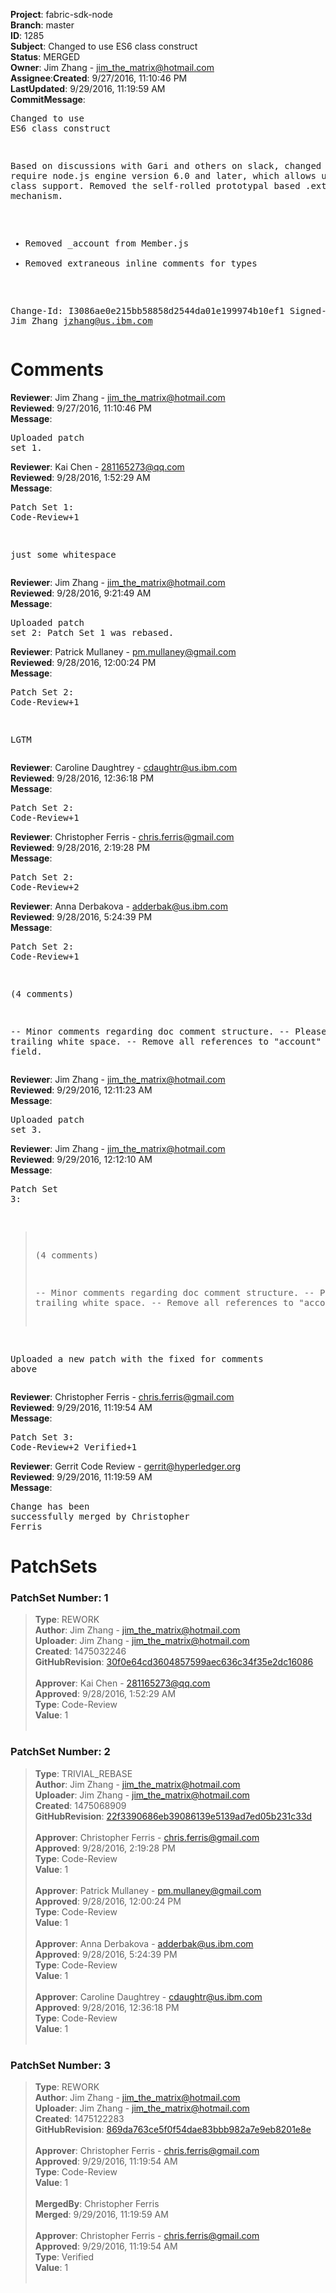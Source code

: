 <strong>Project</strong>: fabric-sdk-node</br><strong>Branch</strong>: master<br><strong>ID</strong>: 1285<br><strong>Subject</strong>: Changed to use ES6 class construct<br><strong>Status</strong>: MERGED<br><strong>Owner</strong>: Jim Zhang - jim_the_matrix@hotmail.com<br><strong>Assignee</strong>:<strong>Created</strong>: 9/27/2016, 11:10:46 PM<br><strong>LastUpdated</strong>: 9/29/2016, 11:19:59 AM<br><strong>CommitMessage</strong>:<br><pre>Changed to use ES6 class construct

Based on discussions with Gari and others on slack, changed to
require node.js engine version 6.0 and later, which allows us
to use ES6 class support. Removed the self-rolled prototypal
based .extend() mechanism.

- Removed _account from Member.js
- Removed extraneous inline comments for types

Change-Id: I3086ae0e215bb58858d2544da01e199974b10ef1
Signed-off-by: Jim Zhang <jzhang@us.ibm.com>
</pre><h1>Comments</h1><strong>Reviewer</strong>: Jim Zhang - jim_the_matrix@hotmail.com<br><strong>Reviewed</strong>: 9/27/2016, 11:10:46 PM<br><strong>Message</strong>: <pre>Uploaded patch set 1.</pre><strong>Reviewer</strong>: Kai Chen - 281165273@qq.com<br><strong>Reviewed</strong>: 9/28/2016, 1:52:29 AM<br><strong>Message</strong>: <pre>Patch Set 1: Code-Review+1

just some whitespace</pre><strong>Reviewer</strong>: Jim Zhang - jim_the_matrix@hotmail.com<br><strong>Reviewed</strong>: 9/28/2016, 9:21:49 AM<br><strong>Message</strong>: <pre>Uploaded patch set 2: Patch Set 1 was rebased.</pre><strong>Reviewer</strong>: Patrick Mullaney - pm.mullaney@gmail.com<br><strong>Reviewed</strong>: 9/28/2016, 12:00:24 PM<br><strong>Message</strong>: <pre>Patch Set 2: Code-Review+1

LGTM</pre><strong>Reviewer</strong>: Caroline Daughtrey - cdaughtr@us.ibm.com<br><strong>Reviewed</strong>: 9/28/2016, 12:36:18 PM<br><strong>Message</strong>: <pre>Patch Set 2: Code-Review+1</pre><strong>Reviewer</strong>: Christopher Ferris - chris.ferris@gmail.com<br><strong>Reviewed</strong>: 9/28/2016, 2:19:28 PM<br><strong>Message</strong>: <pre>Patch Set 2: Code-Review+2</pre><strong>Reviewer</strong>: Anna Derbakova - adderbak@us.ibm.com<br><strong>Reviewed</strong>: 9/28/2016, 5:24:39 PM<br><strong>Message</strong>: <pre>Patch Set 2: Code-Review+1

(4 comments)

-- Minor comments regarding doc comment structure.
-- Please remove trailing white space.
-- Remove all references to "account" field.</pre><strong>Reviewer</strong>: Jim Zhang - jim_the_matrix@hotmail.com<br><strong>Reviewed</strong>: 9/29/2016, 12:11:23 AM<br><strong>Message</strong>: <pre>Uploaded patch set 3.</pre><strong>Reviewer</strong>: Jim Zhang - jim_the_matrix@hotmail.com<br><strong>Reviewed</strong>: 9/29/2016, 12:12:10 AM<br><strong>Message</strong>: <pre>Patch Set 3:

> (4 comments)
 > 
 > -- Minor comments regarding doc comment structure.
 > -- Please remove trailing white space.
 > -- Remove all references to "account" field.

Uploaded a new patch with the fixed for comments above</pre><strong>Reviewer</strong>: Christopher Ferris - chris.ferris@gmail.com<br><strong>Reviewed</strong>: 9/29/2016, 11:19:54 AM<br><strong>Message</strong>: <pre>Patch Set 3: Code-Review+2 Verified+1</pre><strong>Reviewer</strong>: Gerrit Code Review - gerrit@hyperledger.org<br><strong>Reviewed</strong>: 9/29/2016, 11:19:59 AM<br><strong>Message</strong>: <pre>Change has been successfully merged by Christopher Ferris</pre><h1>PatchSets</h1><h3>PatchSet Number: 1</h3><blockquote><strong>Type</strong>: REWORK<br><strong>Author</strong>: Jim Zhang - jim_the_matrix@hotmail.com<br><strong>Uploader</strong>: Jim Zhang - jim_the_matrix@hotmail.com<br><strong>Created</strong>: 1475032246<br><strong>GitHubRevision</strong>: [30f0e64cd3604857599aec636c34f35e2dc16086](https://github.com/hyperledger/fabric-sdk-node/commit/30f0e64cd3604857599aec636c34f35e2dc16086)<br><br><strong>Approver</strong>: Kai Chen - 281165273@qq.com<br><strong>Approved</strong>: 9/28/2016, 1:52:29 AM<br><strong>Type</strong>: Code-Review<br><strong>Value</strong>: 1<br><br></blockquote><h3>PatchSet Number: 2</h3><blockquote><strong>Type</strong>: TRIVIAL_REBASE<br><strong>Author</strong>: Jim Zhang - jim_the_matrix@hotmail.com<br><strong>Uploader</strong>: Jim Zhang - jim_the_matrix@hotmail.com<br><strong>Created</strong>: 1475068909<br><strong>GitHubRevision</strong>: [22f3390686eb39086139e5139ad7ed05b231c33d](https://github.com/hyperledger/fabric-sdk-node/commit/22f3390686eb39086139e5139ad7ed05b231c33d)<br><br><strong>Approver</strong>: Christopher Ferris - chris.ferris@gmail.com<br><strong>Approved</strong>: 9/28/2016, 2:19:28 PM<br><strong>Type</strong>: Code-Review<br><strong>Value</strong>: 1<br><br><strong>Approver</strong>: Patrick Mullaney - pm.mullaney@gmail.com<br><strong>Approved</strong>: 9/28/2016, 12:00:24 PM<br><strong>Type</strong>: Code-Review<br><strong>Value</strong>: 1<br><br><strong>Approver</strong>: Anna Derbakova - adderbak@us.ibm.com<br><strong>Approved</strong>: 9/28/2016, 5:24:39 PM<br><strong>Type</strong>: Code-Review<br><strong>Value</strong>: 1<br><br><strong>Approver</strong>: Caroline Daughtrey - cdaughtr@us.ibm.com<br><strong>Approved</strong>: 9/28/2016, 12:36:18 PM<br><strong>Type</strong>: Code-Review<br><strong>Value</strong>: 1<br><br></blockquote><h3>PatchSet Number: 3</h3><blockquote><strong>Type</strong>: REWORK<br><strong>Author</strong>: Jim Zhang - jim_the_matrix@hotmail.com<br><strong>Uploader</strong>: Jim Zhang - jim_the_matrix@hotmail.com<br><strong>Created</strong>: 1475122283<br><strong>GitHubRevision</strong>: [869da763ce5f0f54dae83bbb982a7e9eb8201e8e](https://github.com/hyperledger/fabric-sdk-node/commit/869da763ce5f0f54dae83bbb982a7e9eb8201e8e)<br><br><strong>Approver</strong>: Christopher Ferris - chris.ferris@gmail.com<br><strong>Approved</strong>: 9/29/2016, 11:19:54 AM<br><strong>Type</strong>: Code-Review<br><strong>Value</strong>: 1<br><br><strong>MergedBy</strong>: Christopher Ferris<br><strong>Merged</strong>: 9/29/2016, 11:19:59 AM<br><br><strong>Approver</strong>: Christopher Ferris - chris.ferris@gmail.com<br><strong>Approved</strong>: 9/29/2016, 11:19:54 AM<br><strong>Type</strong>: Verified<br><strong>Value</strong>: 1<br><br></blockquote>